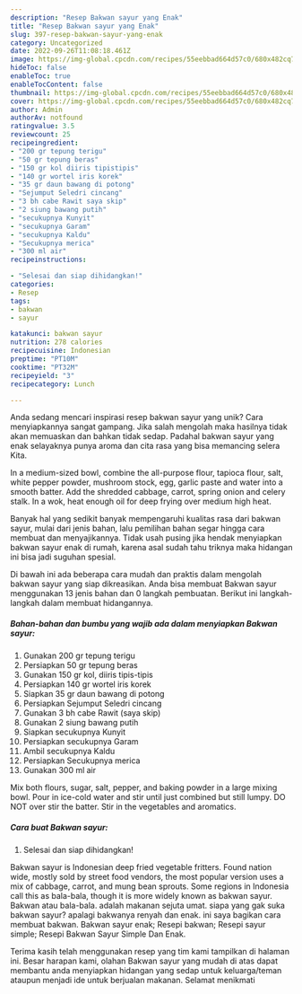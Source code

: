 ```yaml
---
description: "Resep Bakwan sayur yang Enak"
title: "Resep Bakwan sayur yang Enak"
slug: 397-resep-bakwan-sayur-yang-enak
category: Uncategorized
date: 2022-09-26T11:08:18.461Z
image: https://img-global.cpcdn.com/recipes/55eebbad664d57c0/680x482cq70/bakwan-sayur-foto-resep-utama.jpg
hideToc: false
enableToc: true
enableTocContent: false
thumbnail: https://img-global.cpcdn.com/recipes/55eebbad664d57c0/680x482cq70/bakwan-sayur-foto-resep-utama.jpg
cover: https://img-global.cpcdn.com/recipes/55eebbad664d57c0/680x482cq70/bakwan-sayur-foto-resep-utama.jpg
author: Admin
authorAv: notfound
ratingvalue: 3.5
reviewcount: 25
recipeingredient:
- "200 gr tepung terigu"
- "50 gr tepung beras"
- "150 gr kol diiris tipistipis"
- "140 gr wortel iris korek"
- "35 gr daun bawang di potong"
- "Sejumput Seledri cincang"
- "3 bh cabe Rawit saya skip"
- "2 siung bawang putih"
- "secukupnya Kunyit"
- "secukupnya Garam"
- "secukupnya Kaldu"
- "Secukupnya merica"
- "300 ml air"
recipeinstructions:

- "Selesai dan siap dihidangkan!"
categories:
- Resep
tags:
- bakwan
- sayur

katakunci: bakwan sayur 
nutrition: 278 calories
recipecuisine: Indonesian
preptime: "PT10M"
cooktime: "PT32M"
recipeyield: "3"
recipecategory: Lunch

---
```





Anda sedang mencari inspirasi resep bakwan sayur yang unik? Cara menyiapkannya sangat gampang. Jika salah mengolah maka hasilnya tidak akan memuaskan dan bahkan tidak sedap. Padahal bakwan sayur yang enak selayaknya punya aroma dan cita rasa yang bisa memancing selera Kita.





In a medium-sized bowl, combine the all-purpose flour, tapioca flour, salt, white pepper powder, mushroom stock, egg, garlic paste and water into a smooth batter. Add the shredded cabbage, carrot, spring onion and celery stalk. In a wok, heat enough oil for deep frying over medium high heat.

Banyak hal yang sedikit banyak mempengaruhi kualitas rasa dari bakwan sayur, mulai dari jenis bahan, lalu pemilihan bahan segar hingga cara membuat dan menyajikannya. Tidak usah pusing jika hendak menyiapkan bakwan sayur enak di rumah, karena asal sudah tahu triknya maka hidangan ini bisa jadi suguhan spesial.






Di bawah ini ada beberapa cara mudah dan praktis dalam mengolah bakwan sayur yang siap dikreasikan. Anda bisa membuat Bakwan sayur menggunakan 13 jenis bahan dan 0 langkah pembuatan. Berikut ini langkah-langkah dalam membuat hidangannya.

<!--inarticleads1-->

##### Bahan-bahan dan bumbu yang wajib ada dalam menyiapkan Bakwan sayur:

1. Gunakan 200 gr tepung terigu
1. Persiapkan 50 gr tepung beras
1. Gunakan 150 gr kol, diiris tipis-tipis
1. Persiapkan 140 gr wortel iris korek
1. Siapkan 35 gr daun bawang di potong
1. Persiapkan Sejumput Seledri cincang
1. Gunakan 3 bh cabe Rawit (saya skip)
1. Gunakan 2 siung bawang putih
1. Siapkan secukupnya Kunyit
1. Persiapkan secukupnya Garam
1. Ambil secukupnya Kaldu
1. Persiapkan Secukupnya merica
1. Gunakan 300 ml air


Mix both flours, sugar, salt, pepper, and baking powder in a large mixing bowl. Pour in ice-cold water and stir until just combined but still lumpy. DO NOT over stir the batter. Stir in the vegetables and aromatics. 

<!--inarticleads2-->

##### Cara buat Bakwan sayur:


1. Selesai dan siap dihidangkan!

Bakwan sayur is Indonesian deep fried vegetable fritters. Found nation wide, mostly sold by street food vendors, the most popular version uses a mix of cabbage, carrot, and mung bean sprouts. Some regions in Indonesia call this as bala-bala, though it is more widely known as bakwan sayur. Bakwan atau bala-bala. adalah makanan sejuta umat. siapa yang gak suka bakwan sayur? apalagi bakwanya renyah dan enak. ini saya bagikan cara membuat bakwan. Bakwan sayur enak; Resepi bakwan; Resepi sayur simple; Resepi Bakwan Sayur Simple Dan Enak. 

Terima kasih telah menggunakan resep yang tim kami tampilkan di halaman ini. Besar harapan kami, olahan Bakwan sayur yang mudah di atas dapat membantu anda menyiapkan hidangan yang sedap untuk keluarga/teman ataupun menjadi ide untuk berjualan makanan. Selamat menikmati
